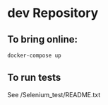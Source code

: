 # dev Repository

## To bring online:

```bash
docker-compose up
```

## To run tests

See /Selenium_test/README.txt

